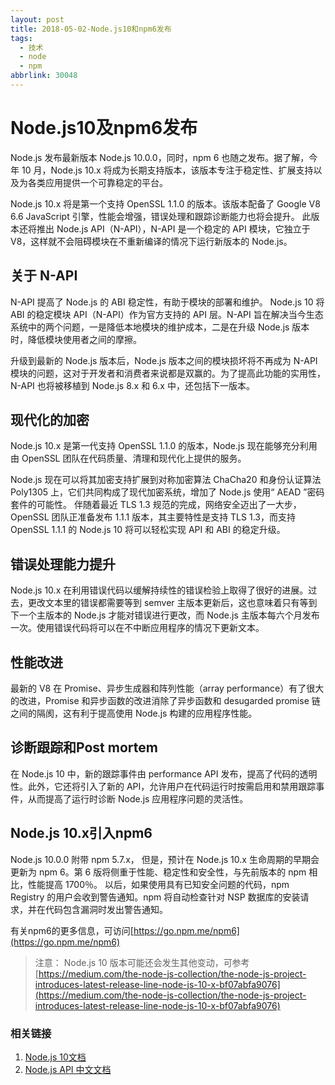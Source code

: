 ```yaml
---
layout: post
title: 2018-05-02-Node.js10和npm6发布
tags:
  - 技术
  - node
  - npm
abbrlink: 30048
---
```


# Node.js10及npm6发布

Node.js 发布最新版本 Node.js 10.0.0，同时，npm 6 也随之发布。据了解，今年 10 月，Node.js 10.x 将成为长期支持版本，该版本专注于稳定性、扩展支持以及为各类应用提供一个可靠稳定的平台。

Node.js 10.x 将是第一个支持 OpenSSL 1.1.0 的版本。该版本配备了 Google V8 6.6 JavaScript 引擎，性能会增强，错误处理和跟踪诊断能力也将会提升。
此版本还将推出 Node.js API（N-API），N-API 是一个稳定的 API 模块，它独立于 V8，这样就不会阻碍模块在不重新编译的情况下运行新版本的 Node.js。

## 关于 N-API

N-API 提高了 Node.js 的 ABI 稳定性，有助于模块的部署和维护。
Node.js 10 将 ABI 的稳定模块 API（N-API）作为官方支持的 API 层。N-API 旨在解决当今生态系统中的两个问题，一是降低本地模块的维护成本，二是在升级 Node.js 版本时，降低模块使用者之间的摩擦。

升级到最新的 Node.js 版本后，Node.js 版本之间的模块损坏将不再成为 N-API 模块的问题，这对于开发者和消费者来说都是双赢的。为了提高此功能的实用性，N-API 也将被移植到 Node.js 8.x 和 6.x 中，还包括下一版本。

## 现代化的加密

Node.js 10.x 是第一代支持 OpenSSL 1.1.0 的版本，Node.js 现在能够充分利用由 OpenSSL 团队在代码质量、清理和现代化上提供的服务。

Node.js 现在可以将其加密支持扩展到对称加密算法 ChaCha20 和身份认证算法 Poly1305 上，它们共同构成了现代加密系统，增加了 Node.js 使用“ AEAD ”密码套件的可能性。
伴随着最近 TLS 1.3 规范的完成，网络安全迈出了一大步，OpenSSL 团队正准备发布 1.1.1 版本，其主要特性是支持 TLS 1.3，而支持 OpenSSL 1.1.1 的 Node.js 10 将可以轻松实现 API 和 ABI 的稳定升级。

## 错误处理能力提升

Node.js 10.x 在利用错误代码以缓解持续性的错误检验上取得了很好的进展。过去，更改文本里的错误都需要等到 semver 主版本更新后，这也意味着只有等到下一个主版本的 Node.js 才能对错误进行更改，而 Node.js 主版本每六个月发布一次。使用错误代码将可以在不中断应用程序的情况下更新文本。

## 性能改进

最新的 V8 在 Promise、异步生成器和阵列性能（array performance）有了很大的改进，Promise 和异步函数的改进消除了异步函数和 desugarded promise 链之间的隔阂，这有利于提高使用 Node.js 构建的应用程序性能。

## 诊断跟踪和Post mortem

在 Node.js 10 中，新的跟踪事件由 performance API 发布，提高了代码的透明性。此外，它还将引入了新的 API，允许用户在代码运行时按需启用和禁用跟踪事件，从而提高了运行时诊断 Node.js 应用程序问题的灵活性。

## Node.js 10.x引入npm6

Node.js 10.0.0 附带 npm 5.7.x， 但是，预计在 Node.js 10.x 生命周期的早期会更新为 npm 6。第 6 版将侧重于性能、稳定性和安全性，与先前版本的 npm 相比，性能提高 1700％。
以后，如果使用具有已知安全问题的代码，npm Registry 的用户会收到警告通知。npm 将自动检查针对 NSP 数据库的安装请求，并在代码包含漏洞时发出警告通知。

有关npm6的更多信息，可访问[https://go.npm.me/npm6](https://go.npm.me/npm6)

> 注意： Node.js 10 版本可能还会发生其他变动，可参考[https://medium.com/the-node-js-collection/the-node-js-project-introduces-latest-release-line-node-js-10-x-bf07abfa9076](https://medium.com/the-node-js-collection/the-node-js-project-introduces-latest-release-line-node-js-10-x-bf07abfa9076)

### 相关链接

1. [Node.js 10文档](https://nodejs.org/en/blog/release/v10.0.0/)
2. [Node.js API 中文文档](http://nodejs.cn/api/)
